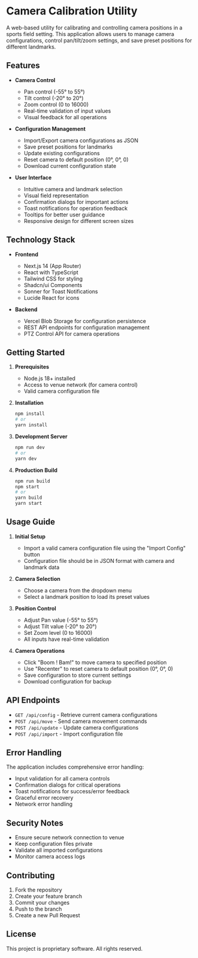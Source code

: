 # Camera Calibration Utility

A web-based utility for calibrating and controlling camera positions in a sports field setting. This application allows users to manage camera configurations, control pan/tilt/zoom settings, and save preset positions for different landmarks.

## Features

- **Camera Control**
  - Pan control (-55° to 55°)
  - Tilt control (-20° to 20°)
  - Zoom control (0 to 16000)
  - Real-time validation of input values
  - Visual feedback for all operations

- **Configuration Management**
  - Import/Export camera configurations as JSON
  - Save preset positions for landmarks
  - Update existing configurations
  - Reset camera to default position (0°, 0°, 0)
  - Download current configuration state

- **User Interface**
  - Intuitive camera and landmark selection
  - Visual field representation
  - Confirmation dialogs for important actions
  - Toast notifications for operation feedback
  - Tooltips for better user guidance
  - Responsive design for different screen sizes

## Technology Stack

- **Frontend**
  - Next.js 14 (App Router)
  - React with TypeScript
  - Tailwind CSS for styling
  - Shadcn/ui Components
  - Sonner for Toast Notifications
  - Lucide React for icons

- **Backend**
  - Vercel Blob Storage for configuration persistence
  - REST API endpoints for configuration management
  - PTZ Control API for camera operations

## Getting Started

1. **Prerequisites**
   - Node.js 18+ installed
   - Access to venue network (for camera control)
   - Valid camera configuration file

2. **Installation**
   ```bash
   npm install
   # or
   yarn install
   ```

3. **Development Server**
   ```bash
   npm run dev
   # or
   yarn dev
   ```

4. **Production Build**
   ```bash
   npm run build
   npm start
   # or
   yarn build
   yarn start
   ```

## Usage Guide

1. **Initial Setup**
   - Import a valid camera configuration file using the "Import Config" button
   - Configuration file should be in JSON format with camera and landmark data

2. **Camera Selection**
   - Choose a camera from the dropdown menu
   - Select a landmark position to load its preset values

3. **Position Control**
   - Adjust Pan value (-55° to 55°)
   - Adjust Tilt value (-20° to 20°)
   - Set Zoom level (0 to 16000)
   - All inputs have real-time validation

4. **Camera Operations**
   - Click "Boom ! Bam!" to move camera to specified position
   - Use "Recenter" to reset camera to default position (0°, 0°, 0)
   - Save configuration to store current settings
   - Download configuration for backup

## API Endpoints

- `GET /api/config` - Retrieve current camera configurations
- `POST /api/move` - Send camera movement commands
- `POST /api/update` - Update camera configurations
- `POST /api/import` - Import configuration file

## Error Handling

The application includes comprehensive error handling:
- Input validation for all camera controls
- Confirmation dialogs for critical operations
- Toast notifications for success/error feedback
- Graceful error recovery
- Network error handling

## Security Notes

- Ensure secure network connection to venue
- Keep configuration files private
- Validate all imported configurations
- Monitor camera access logs

## Contributing

1. Fork the repository
2. Create your feature branch
3. Commit your changes
4. Push to the branch
5. Create a new Pull Request

## License

This project is proprietary software. All rights reserved.
